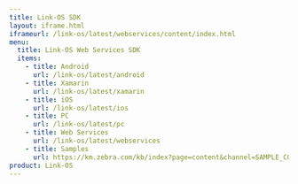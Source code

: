```yaml
---
title: Link-OS SDK
layout: iframe.html
iframeurl: /link-os/latest/webservices/content/index.html
menu:
  title: Link-OS Web Services SDK
  items:
    - title: Android
      url: /link-os/latest/android
    - title: Xamarin
      url: /link-os/latest/xamarin
    - title: iOS
      url: /link-os/latest/ios
    - title: PC
      url: /link-os/latest/pc
    - title: Web Services
      url: /link-os/latest/webservices
    - title: Samples
      url: https://km.zebra.com/kb/index?page=content&channel=SAMPLE_CODE
product: Link-OS
---
```


